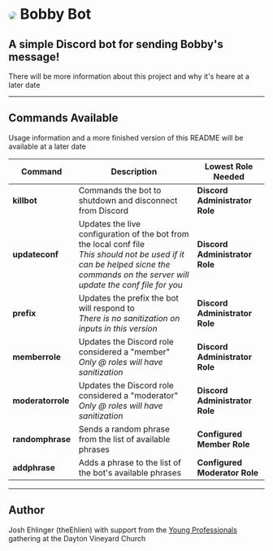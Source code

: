 # <img align="center" style="border-radius: 50%" src="https://cdn.discordapp.com/app-icons/932002259380867084/15654f6b7d0c48ea58d434552c4c6f25.png?size=64"> Bobby Bot</img>
## A simple Discord bot for sending Bobby's message!
There will be more information about this project and why it's heare at a later date
___
## Commands Available
Usage information and a more finished version of this README will be available at a later date

| Command | Description | Lowest Role Needed |
| ------- | ----------- | ------------------ |
| **killbot** | Commands the bot to shutdown and disconnect from Discord | **Discord Administrator Role** |
| **updateconf** | Updates the live configuration of the bot from the local conf file <br> *This should not be used if it can be helped sicne the commands on the server will update the conf file for you* | **Discord Administrator Role** |
| **prefix** | Updates the prefix the bot will respond to <br> *There is no sanitization on inputs in this version* | **Discord Administrator Role** |
| **memberrole** | Updates the Discord role considered a "member" <br> *Only @ roles will have sanitization* | **Discord Administrator Role** |
| **moderatorrole** | Updates the Discord role considered a "moderator" <br> *Only @ roles will have sanitization* | **Discord Administrator Role** |
| **randomphrase** | Sends a random phrase from the list of available phrases | **Configured Member Role** |
| **addphrase** | Adds a phrase to the list of the bot's available phrases | **Configured Moderator Role** |
___
## Author
Josh Ehlinger (theEhlien) with support from the [Young Professionals](https://dvc.life/young-professionals) gathering at the Dayton Vineyard Church
